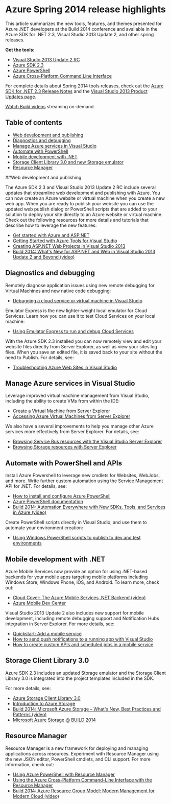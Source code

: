 <properties pageTitle="Azure Spring 2014 release highlights - .NET Dev Center" metaKeywords="azure .net sdk 2.3" description="Learn about the new tools and features available for Azure .NET developers." documentationCenter=".NET" title="Azure Spring 2014 release highlights" authors="mollybos" solutions="" manager="need to identify contact" editor="mollybos" />

<tags ms.service="multiple" ms.workload="multiple" ms.tgt_pltfrm="na" ms.devlang="dotnet" ms.topic="article" ms.date="01/01/1900" ms.author="mollybos" />

# Azure Spring 2014 release highlights

This article summarizes the new tools, features, and themes presented for Azure .NET developers at the Build 2014 conference and available in the Azure SDK for .NET 2.3, Visual Studio 2013 Update 2, and other spring releases. 

**Get the tools:**

- [Visual Studio 2013 Update 2 RC](http://aka.ms/vs2013update2rc)
- [Azure SDK 2.3](http://www.windowsazure.com/en-us/downloads/)
- [Azure PowerShell](http://go.microsoft.com/?linkid=9811175)
- [Azure Cross-Platform Command Line Interface](http://go.microsoft.com/?linkid=9828653)

For complete details about Spring 2014 tools releases, check out the [Azure SDK for .NET 2.3 Release Notes](http://go.microsoft.com/fwlink/p/?LinkId=393548) and the [Visual Studio 2013 Product Updates page](http://go.microsoft.com/fwlink/?LinkId=272487).

[Watch Build videos](http://go.microsoft.com/fwlink/?LinkId=394377&clcid=0x409) streaming on-demand.

## Table of contents

- [Web development and publishing](#webdeploy)
- [Diagnostics and debugging](#diagnostics)
- [Manage Azure services in Visual Studio](#service-management)
- [Automate with PowerShell](#automation)
- [Mobile development with .NET](#mobile)
- [Storage Client Library 3.0 and new Storage emulator](#storage)
- [Resource Manager](#arm)

##<a id="webdeploy"></a>Web development and publishing

The Azure SDK 2.3 and Visual Studio 2013 Update 2 RC include several updates that streamline web development and publishing with Azure. You can now create an Azure website or virtual machine when you create a new web app. When you are ready to publish your website you can use the updated web publish dialog or PowerShell scripts that are added to your solution to deploy your site directly to an Azure website or virtual machine. Check out the following resources for more details and tutorials that describe how to leverage the new features:

- [Get started with Azure and ASP.NET](http://azure.microsoft.com/en-us/documentation/articles/web-sites-dotnet-get-started/) 
- [Getting Started with Azure Tools for Visual Studio](http://msdn.microsoft.com/en-us/library/azure/ff687127.aspx)
- [Creating ASP.NET Web Projects in Visual Studio 2013](http://asp.net/visual-studio/overview/2013/creating-web-projects-in-visual-studio)
- [Build 2014: What's New for ASP.NET and Web in Visual Studio 2013 Update 2 and Beyond (video)](http://channel9.msdn.com/Events/Build/2014/3-602)


## <a id="diagnostics"></a>Diagnostics and debugging
Remotely diagnose application issues using new remote debugging for Virtual Machines and new native code debugging:

- [Debugging a cloud service or virtual machine in Visual Studio](http://msdn.microsoft.com/en-us/library/azure/ff683670.aspx)

Emulator Express is the new lighter-weight local emulator for Cloud Services. Learn how you can use it to test Cloud Services on your local machine: 

- [Using Emulator Express to run and debug Cloud Services](http://msdn.microsoft.com/en-us/library/windowsazure/dn339018.aspx)

With the Azure SDK 2.3 installed you can now remotely view and edit your website files directly from Server Explorer, as well as view your sites log files. When you save an edited file, it is saved back to your site without the need to Publish. For details, see:

- [Troubleshooting Azure Web Sites in Visual Studio](http://www.windowsazure.com/en-us/documentation/articles/web-sites-dotnet-troubleshoot-visual-studio)

## <a id="service-management"></a>Manage Azure services in Visual Studio

Leverage improved virtual machine management from Visual Studio, including the ability to create VMs from within the IDE:

- [Create a Virtual Machine from Server Explorer](http://msdn.microsoft.com/en-us/library/windowsazure/dn569263.aspx)
- [Accessing Azure Virtual Machines from Server Explorer](http://msdn.microsoft.com/en-us/library/windowsazure/jj131259.aspx)


We also have a several improvements to help you manage other Azure services more effectively from Server Explorer. For details, see: 

- [Browsing Service Bus resources with the Visual Studio Server Explorer](http://msdn.microsoft.com/en-us/library/windowsazure/jj149828.aspx)
- [Browsing Storage resources with Server Explorer](http://msdn.microsoft.com/en-us/library/windowsazure/ff683677.aspx)


## <a id="automation"></a>Automate with PowerShell and APIs

Install Azure Powershell to leverage new cmdlets for Websites, WebJobs, and more. Write further custom automation using the Service Management API for .NET. For details, see:

- [How to install and configure Azure PowerShell](http://www.windowsazure.com/en-us/documentation/articles/install-configure-powershell/)
- [Azure PowerShell documentation](http://msdn.microsoft.com/en-us/library/windowsazure/jj156055.aspx)
- [Build 2014: Automation Everywhere with New SDKs, Tools, and Services in Azure (video)](http://channel9.msdn.com/Events/Build/2014/3-621)

Create PowerShell scripts directly in Visual Studio, and use them to automate your environment creation:

- [Using Windows PowerShell scripts to publish to dev and test environments](http://msdn.microsoft.com/en-us/library/windowsazure/dn642480.aspx)

## <a id="mobile"></a>Mobile development with .NET
Azure Mobile Services now provide an option for using .NET-based backends for your mobile apps targeting mobile platforms including Windows Store, Windows Phone, iOS, and Android. To learn more, check out:

- [Cloud Cover: The Azure Mobile Services .NET Backend (video)](http://channel9.msdn.com/Shows/Cloud+Cover/Episode-137-The-Azure-Mobile-Services-NET-Backend-with-Yavor-Georgiev)
- [Azure Mobile Dev Center](/en-us/develop/mobile/)

Visual Studio 2013 Update 2 also includes new support for mobile development, including remote debugging support and Notification Hubs integration in Server Explorer. For more details, see:

- [Quickstart: Add a mobile service](http://msdn.microsoft.com/en-us/library/windows/apps/xaml/dn629482.aspx)
- [How to send push notifications to a running app with Visual Studio](http://msdn.microsoft.com/en-us/library/windows/apps/xaml/dn614131.aspx)
- [How to create custom APIs and scheduled jobs in a mobile service](http://msdn.microsoft.com/en-us/library/windows/apps/xaml/dn614130.aspx)

## <a id="storage"></a>Storage Client Library 3.0
Azure SDK 2.3 includes an updated Storage emulator and the Storage Client Library 3.0 is integrated into the project templates included in the SDK. 

For more details, see:

- [Azure Storage Client Library 3.0](http://go.microsoft.com/fwlink/?LinkId=394927)
- [Introduction to Azure Storage](/en-us/documentation/articles/storage-introduction/)
- [Build 2014: Microsoft Azure Storage – What's New, Best Practices and Patterns (video)](http://channel9.msdn.com/Events/Build/2014/3-628)
- [Microsoft Azure Storage @ BUILD 2014](http://blogs.msdn.com/b/windowsazurestorage/archive/2014/04/08/microsoft-azure-storage-build-2014.aspx)

## <a id="arm"></a>Resource Manager

Resource Manager is a new framework for deploying and managing applications across resources. Experiment with Resource Manager using the new JSON editor, PowerShell cmdlets, and CLI support. For more information, check out:

- [Using Azure PowerShell with Resource Manager](http://go.microsoft.com/fwlink/?LinkID=394767)
- [Using the Azure Cross-Platform Command-Line Interface with the Resource Manager](/en-us/documentation/articles/xplat-cli-azure-resource-manager/)
- [Build 2014: Azure Resource Group Model: Modern Management for Modern Cloud (video)](http://channel9.msdn.com/Events/Build/2014/2-607)


<!--HONumber=27-->
